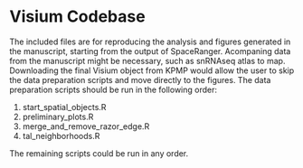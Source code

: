 # Visium Codebase

The included files are for reproducing the analysis and figures generated in the manuscript, starting from the output of SpaceRanger. Acompaning data from the manuscript might be necessary, such as snRNAseq atlas to map. Downloading the final Visium object from KPMP would allow the user to skip the data preparation scripts and move directly to the figures. The data preparation scripts should be run in the following order:
1. start_spatial_objects.R
2. preliminary_plots.R
3. merge_and_remove_razor_edge.R
4. tal_neighborhoods.R

The remaining scripts could be run in any order.


